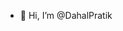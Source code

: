 - 👋 Hi, I’m @DahalPratik

<!---
DahalPratik/DahalPratik is a ✨ special ✨ repository because its `README.md` (this file) appears on your GitHub profile.
You can click the Preview link to take a look at your changes.
--->
